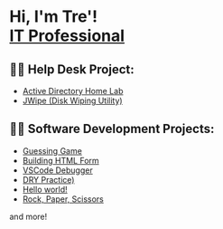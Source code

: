 <h1>Hi, I'm Tre'! <br/><a href="https://github.com/trebman95">IT Professional</a> </h1>

<h2>👨‍💻 Help Desk Project:</h2>

  - [Active Directory Home Lab](https://github.com/trebman95/ActiveDirectoryLab)
  - [JWipe (Disk Wiping Utility)](https://github.com/joshmadakor1/Jwipe.PowerShell)


 <h2>👨‍💻 Software Development Projects:</h2>

  - [Guessing Game](https://github.com/trebman95/guessing-game-project)
  - [Building HTML Form](https://github.com/trebman95/building-html-forms)
  - [VSCode Debugger](https://github.com/trebman95/VSCODE-Debug)
  - [DRY Practice)](https://github.com/trebman95/DRY-practice)
  - [Hello world!](https://github.com/trebman95/hello-html)
  - [Rock, Paper, Scissors](https://github.com/trebman95/Rock-Paper-Scissors)


and more!

<!--
**trebman95/trebman95** is a ✨ _special_ ✨ repository because its `README.md` (this file) appears on your GitHub profile.
-->
